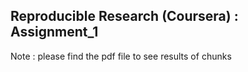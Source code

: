 

## Reproducible Research (Coursera) : Assignment_1

Note : please find the pdf file to see results of chunks 
